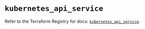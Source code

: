 # `kubernetes_api_service`

Refer to the Terraform Registry for docs: [`kubernetes_api_service`](https://registry.terraform.io/providers/hashicorp/kubernetes/2.32.0/docs/resources/api_service).
